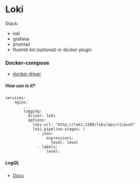 # Loki

Stack:
+ loki
+ grafana
+ promtail
+ fluentd-bit (optional) or docker plugin

### Docker-compose

+ [docker driver](https://grafana.com/docs/loki/latest/clients/docker-driver/)

##### How use is it?

```
services:
    nginx:
        ...
        logging:
          driver: loki
          options:
            loki-url: "http://loki:3100/loki/api/v1/push"
            loki-pipeline-stages: |
              - json:
                  expressions:
                    level: level
              - labels:
                  level:
```

##### LogQL

+ [Docs](https://grafana.com/docs/loki/latest/logql/)
